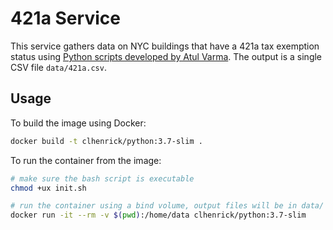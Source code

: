 # 421a Service

This service gathers data on NYC buildings that have a 421a tax exemption status using [Python scripts developed by Atul Varma](https://github.com/toolness/nyc-421a-xls). The output is a single CSV file `data/421a.csv`.

## Usage

To build the image using Docker:

```bash
docker build -t clhenrick/python:3.7-slim .
```

To run the container from the image:

```bash
# make sure the bash script is executable
chmod +ux init.sh

# run the container using a bind volume, output files will be in data/
docker run -it --rm -v $(pwd):/home/data clhenrick/python:3.7-slim
```
